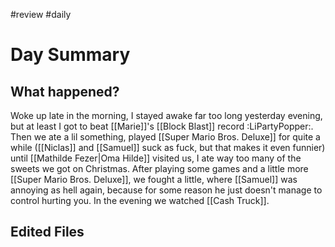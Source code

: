 #review #daily 

# Day Summary
## What happened?
Woke up late in the morning, I stayed awake far too long yesterday evening, but at least I got to beat [[Marie]]'s [[Block Blast]] record :LiPartyPopper:.  Then we ate a lil something, played [[Super Mario Bros. Deluxe]] for quite a while ([[Niclas]] and [[Samuel]] suck as fuck, but that makes it even funnier) until [[Mathilde Fezer|Oma Hilde]] visited us, I ate way too many of the sweets we got on Christmas. After playing some games and a little more [[Super Mario Bros. Deluxe]], we fought a little, where [[Samuel]] was annoying as hell again, because for some reason he just doesn't manage to control hurting you. In the evening we watched [[Cash Truck]].

## Edited Files
